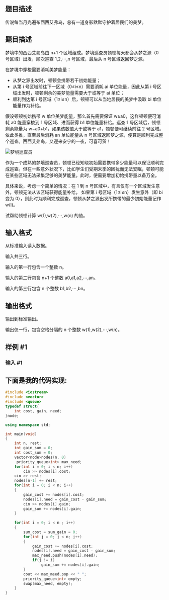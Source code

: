 

## 题目描述

传说每当月光遍布西西艾弗岛，总有一道身影默默守护着居民们的美梦。

## 题目描述

梦境中的西西艾弗岛由 n+1 个区域组成。梦境巡查员顿顿每天都会从梦之源（0 号区域）出发，顺次巡查 1,2,⋯,n 号区域，最后从 n 号区域返回梦之源。

在梦境中穿梭需要消耗美梦能量：

*   从梦之源出发时，顿顿会携带若干初始能量；
*   从第 i 号区域前往下一区域（0≤i≤n）需要消耗 ai 单位能量，因此从第 i 号区域出发时，顿顿剩余的美梦能量需要大于或等于 ai 单位；
*   顺利到达第 i 号区域（1≤i≤n）后，顿顿可以从当地居民的美梦中汲取 bi 单位能量作为补给。

假设顿顿初始携带 w 单位美梦能量，那么首先需要保证 w≥a0，这样顿顿便可消耗 a0 能量穿梭到 1 号区域、进而获得 b1 单位能量补给。巡查 1 号区域后，顿顿剩余能量为 w−a0+b1，如果该数值大于或等于 a1，顿顿便可继续前往 2 号区域。依此类推，直至最后消耗 an 单位能量从 n 号区域返回梦之源，便算是顺利完成整个巡查。西西艾弗岛，又迎来安宁的一夜，可喜可贺！

![梦境巡查员](../../images/mengjing.png)

作为一个成熟的梦境巡查员，顿顿已经知晓初始需要携带多少能量可以保证顺利完成巡查。但在一些意外状况下，比如学生们受期末季的困扰而无法安眠，顿顿可能在某些区域无法采集足够的美梦能量。此时，便需要增加初始携带量以备万全。

具体来说，考虑一个简单的情况：在 1 到 n 号区域中，有且仅有一个区域发生意外，顿顿无法从该区域获得能量补给。 如果第 i 号区域（1≤i≤n）发生意外（即 bi 变为 0），则此时为顺利完成巡查，顿顿从梦之源出发所携带的最少初始能量记作 w(i)。

试帮助顿顿计算 w(1),w(2),⋯,w(n) 的值。

## 输入格式

从标准输入读入数据。

输入共三行。

输入的第一行包含一个整数 n。

输入的第二行包含 n+1 个整数 a0,a1,a2,⋯,an。

输入的第三行包含 n 个整数 b1,b2,⋯,bn。

## 输出格式

输出到标准输出。

输出仅一行，包含空格分隔的 n 个整数 w(1),w(2),⋯,w(n)。

## 样例 #1

### 输入 #1

## 下面是我的代码实现:
```cpp
#include <iostream>
#include <vector>
#include <queue>
typedef struct{
    int cost, gain, need;
}node;

using namespace std;

int main(void)
{
    int n, rest;
    int gain_sum = 0;
    int cost_sum = 0;
    vector<node>nodes(n, 0)
     priority_queue<int> max_need;
    for(int i = 0; i < n; i++)
        cin >> nodes[i].cost;
    cin >> rest;
    nodes[n-1] += rest;
    for(int i = 0; i < n; i++)
    {
        gain_cost += nodes[i].cost;
        nodes[i].need = gain_cost - gain_sum;
        cin >> nodes[i].gain;
        gain_sum += nodes[i].gain;
    }
    
    for(int i = 0; i < n ; i++)
    {
        sum_cost = sum_gain = 0;
        for(int j = 0; j < n; j++)
        {
            gain_cost += nodes[i].cost;
            nodes[i].need = gain_cost - gain_sum;
            max_need.push(nodes[i].need);
            if(j != i)
                gain_sum += nodes[i].gain;
        }
        cout << max_meed.pop << " ";
        priority_queue<int> empty;
        swap(max_need, empty);
    }
}
```